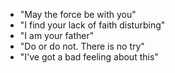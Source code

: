 * "May the force be with you"
* "I find your lack of faith disturbing"
* "I am your father"
* "Do or do not. There is no try"
* "I've got a bad feeling about this" 
